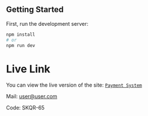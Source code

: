 ## Getting Started

First, run the development server:

```bash
npm install
# or
npm run dev
```
#  Live Link
You can view the live version of the site: [`Payment System`]( https://nextjs-payment-eight.vercel.app/)

Mail: user@user.com

Code: SKQR-65
